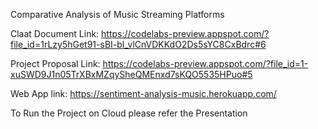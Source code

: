 Comparative Analysis of Music Streaming Platforms

Claat Document Link: https://codelabs-preview.appspot.com/?file_id=1rLzy5hGet91-sBI-bl_vlCnVDKKdO2Ds5sYC8CxBdrc#6

Project Proposal Link: https://codelabs-preview.appspot.com/?file_id=1-xuSWD9J1n05TrXBxMZqySheQMEnxd7sKQO5535HPuo#5

Web App link: https://sentiment-analysis-music.herokuapp.com/

To Run the Project on Cloud please refer the Presentation
